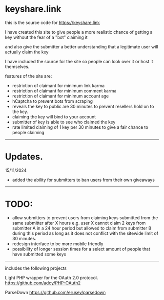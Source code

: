 # keyshare.link

this is the source code for https://keyshare.link

I have created this site to give people a more realistic chance of getting a key without the fear of a "bot" claiming it

and also give the submitter a better understanding that a legitimate user will actually claim the key

I have included the source for the site so people can look over it or host it themselves.

features of the site are:

* restriction of claimant for minimum link karma
* restriction of claimant for minimum comment karma
* restriction of claimant for minimum account age
* hCaptcha to prevent bots from scraping
* reveals the key to public are 30 minutes to prevent resellers hold on to the key.
* claiming the key will bind to your account
* submitter of key is able to see who claimed the key
* rate limited claiming of 1 key per 30 minutes to give a fair chance to people claiming

---
# Updates.

15/11/2024

* added the ability for submitters to ban users from their own giveaways

---

# TODO:

* allow submitters to prevent users from claiming keys submitted from the same submitter after X hours e.g. user X cannot claim 2 keys from submitter A in a 24 hour period but allowed to claim from submitter B during this period as long as it does not conflict with the sitewide limit of 30 minutes.
* redesign interface to be more mobile friendly
* possibility of longer session times for a select amount of people that have submitted some keys


---

includes the following projects

Light PHP wrapper for the OAuth 2.0 protocol. https://github.com/adoy/PHP-OAuth2

ParseDown https://github.com/erusev/parsedown
